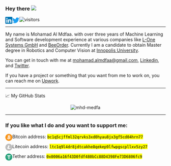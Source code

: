 ### Hey there <img src="https://media.giphy.com/media/hvRJCLFzcasrR4ia7z/giphy.gif" width="25px">

<!--
**mhd-medfa/mhd-medfa** is a ✨ _special_ ✨ repository because its `README.md` (this file) appears on your GitHub profile.

Here are some ideas to get you started:

- 🔭 I’m currently working on ...
- 🌱 I’m currently learning ...
- 👯 I’m looking to collaborate on ...
- 🤔 I’m looking for help with ...
- 💬 Ask me about ...
- 📫 How to reach me: ...
- 😄 Pronouns: ...
- ⚡ Fun fact: ...
-->
<a href="https://www.linkedin.com/in/mohamad-al-mdfaa/">
  <img align="left" alt="Mohamad's LinkedIN" width="22px" src="https://raw.githubusercontent.com/mhd-medfa/mhd-medfa/main/assets/linkedin.svg" />
</a>
<a href="https://twitter.com/mohamadalmadfaa">
  <img align="left" alt="Mohamad Al Mdfaa | Twitter" width="22px" src="https://raw.githubusercontent.com/mhd-medfa/mhd-medfa/main/assets/twitter.svg" />
</a>

![visitors](https://visitor-badge.glitch.me/badge?page_id=mhd-medfa.mhd-medfa)
<hr>

My name is Mohamad Al Mdfaa. with over three years of Machine Learning and Software development experience at various companies like [L-One Systems GmbH](https://l-one.de/) and [BeeOrder](beeorder.com). Currently I am a candidate to obtain Master degree in Robotics and Computer Vision at [Innopolis University](https://innopolis.university/).

You can get in touch with me at [mohamad.almdfaa@gmail.com](mohamad.almdfaa@gmail.com), [Linkedin](https://www.linkedin.com/in/mohamad-al-mdfaa/), and [Twitter](https://twitter.com/mohamadalmadfaa).

If you have a project or something that you want from me to work on, you can reach me on [Upwork](https://www.upwork.com/freelancers/~01b27e1d505c87af0d).
<hr>
📈 My GitHub Stats

<p align="center"> <img src="https://github-readme-stats.vercel.app/api?username=mhd-medfa&show_icons=true&theme=default" alt="mhd-medfa" />
<hr>

### If you like what I do and you want to support me:

Bitcoin address: <a href="bc1q5cjffml32qrvks3xd0hyau8jx3gf5cd04hrn77">
  <img align="left" alt="Bitcoin" width="22px" src="https://raw.githubusercontent.com/mhd-medfa/mhd-medfa/main/assets/bitcoin.svg.png" />
</a>
<mark>`bc1q5cjffml32qrvks3xd0hyau8jx3gf5cd04hrn77`</mark>

Litecoin address: <a href="ltc1q9l4dr8jdtcakhe8qekep9lfwpgscpllxv5zy27">
  <img align="left" alt="Litecoin" width="22px" src="https://raw.githubusercontent.com/mhd-medfa/mhd-medfa/main/assets/litecoin.svg.png" />
</a>
<mark>`ltc1q9l4dr8jdtcakhe8qekep9lfwpgscpllxv5zy27`</mark>

Tether address: <a href="0x0006a16f43D0fdf480bCc88D4398Fe73D6806fc9"> 
  <img align="left" alt="TetherUSD" width="22px" src="https://raw.githubusercontent.com/mhd-medfa/mhd-medfa/main/assets/tether.svg" />
</a>
<mark>`0x0006a16f43D0fdf480bCc88D4398Fe73D6806fc9`</mark>
